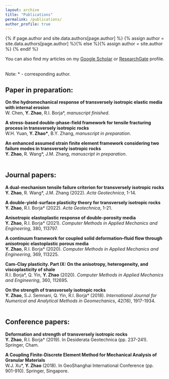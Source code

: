 ```yaml
---
layout: archive
title: "Publications"
permalink: /publications/
author_profile: true
---
```


{% if page.author and site.data.authors[page.author] %}
  {% assign author = site.data.authors[page.author] %}{% else %}{% assign author = site.author %}
{% endif %}

You can also find my articles on my <a href="{{author.googlescholar}}"> Google Scholar</a> or <a href="{{author.researchgate}}"> ResearchGate</a> profile.  
<br>

Note: * - corresponding author.  


## Paper in preparation: 
<b>On the hydromechanical response of transversely isotropic elastic media with internal erosion</b>  
W. Chen, <b>Y. Zhao</b>, R.I. Borja*, <i>manuscript finished</i>.  
  
<b>A stress-based double-phase-field framework for tensile fracturing process in transversely isotropic rocks</b>  
W.H. Yuan, <b>Y. Zhao*</b>, B.Y. Zhang, <i>manuscript in preparation</i>.  

<b>An enhanced assumed strain finite element framework considering two failure modes in transversely isotropic rocks</b>  
<b>Y. Zhao</b>, R. Wang*, J.M. Zhang, <i>manuscript in preparation</i>.  
<br>
  
## Journal papers:
<b>A dual-mechanism tensile failure criterion for transversely isotropic rocks</b>  
<b>Y. Zhao</b>, R. Wang*, J.M. Zhang (2022). <i>Acta Geotechnica</i>, 1-14. 

<b>A double-yield-surface plasticity theory for transversely isotropic rocks</b>  
<b>Y. Zhao</b>, R.I. Borja* (2022). <i>Acta Geotechnica</i>, 1-21. 

<b>Anisotropic elastoplastic response of double-porosity media</b>  
<b>Y. Zhao</b>, R.I. Borja* (2021). <i>Computer Methods in Applied Mechanics and Engineering</i>, 380, 113797.

<b>A continuum framework for coupled solid deformation–fluid flow through anisotropic elastoplastic porous media</b>  
<b>Y. Zhao</b>, R.I. Borja* (2020). <i>Computer Methods in Applied Mechanics and Engineering</i>, 369, 113225.

<b>Cam-Clay plasticity. Part IX: On the anisotropy, heterogeneity, and viscoplasticity of shale</b>  
R.I. Borja*, Q. Yin, <b>Y. Zhao</b> (2020). <i>Computer Methods in Applied Mechanics and Engineering</i>, 360, 112695.

<b>On the strength of transversely isotropic rocks</b>  
<b>Y. Zhao</b>, S.J. Semnani, Q. Yin, R.I. Borja* (2018). <i>International Journal for Numerical and Analytical Methods in Geomechanics</i>, 42(16), 1917-1934.  
<br>
  
## Conference papers:
<b>Deformation and strength of transversely isotropic rocks</b>  
<b>Y. Zhao</b>, R.I. Borja* (2019). In Desiderata Geotechnica (pp. 237-241). Springer, Cham. 

<b>A Coupling Finite-Discrete Element Method for Mechanical Analysis of Granular Materials</b>  
W.J. Xu*, <b>Y. Zhao</b> (2018). In GeoShanghai International Conference (pp. 901-910). Springer, Singapore.





